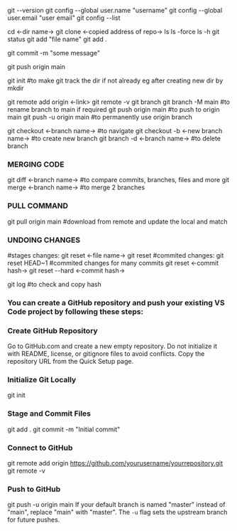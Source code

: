 git --version
git config --global user.name "username"
git config --global user.email "user email"
git config --list


cd <-dir name->
git clone <-copied address of repo->
ls
ls -force
ls -h
git status
git add "file name"
git add .

git commit -m "some message"

git push origin main

git init 								#to make git track the dir if not already eg after creating new dir by mkdir


git remote add origin <-link>
git remote -v
git branch
git branch -M main 						#to rename branch to main if required
git push origin main					#to push to origin main
git push -u origin main 				#to permanently use origin branch

git checkout <-branch name-> 			#to navigate
git checkout -b <-new branch name->		#to create new branch
git branch -d <-branch name-> 			#to delete branch


### MERGING CODE
git diff <-branch name->				#to compare commits, branches, files and more
git merge <-branch name->				#to merge 2 branches

### PULL COMMAND
git pull origin main					#download from remote and update the local and match


### UNDOING CHANGES
#stages changes:
git reset <-file name->
git reset
#commited changes:
git reset HEAD~1
#commited changes for many commits
git reset <-commit hash->
git reset --hard <-commit hash->

git log									#to check and copy hash



### You can create a GitHub repository and push your existing VS Code project by following these steps:
### Create GitHub Repository
Go to GitHub.com and create a new empty repository. Do not initialize it with README, license, or gitignore files to avoid conflicts. Copy the repository URL from the Quick Setup page.
### Initialize Git Locally
git init
### Stage and Commit Files
git add .
git commit -m "Initial commit"
### Connect to GitHub
git remote add origin https://github.com/yourusername/yourrepository.git
git remote -v
### Push to GitHub
git push -u origin main
If your default branch is named "master" instead of "main", replace "main" with "master". The `-u` flag sets the upstream branch for future pushes.
